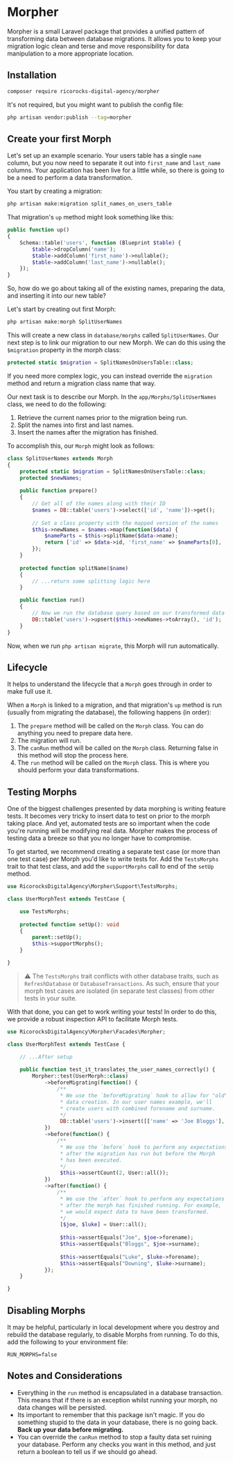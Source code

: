 # Morpher

Morpher is a small Laravel package that provides a unified pattern of transforming data between database migrations.
It allows you to keep your migration logic clean and terse and move responsibility for data manipulation to a more
appropriate location.

## Installation

```bash
composer require ricorocks-digital-agency/morpher
```

It's not required, but you might want to publish the config file:

```bash
php artisan vendor:publish --tag=morpher
```

## Create your first Morph

Let's set up an example scenario. Your users table has a single `name` column, but you now need to separate it out into
`first_name` and `last_name` columns. Your application has been live for a little while, so there is going to be a need
to perform a data transformation.

You start by creating a migration:

```bash
php artisan make:migration split_names_on_users_table
```

That migration's `up` method might look something like this:

```php
public function up()
{
    Schema::table('users', function (Blueprint $table) {
        $table->dropColumn('name');
        $table->addColumn('first_name')->nullable();
        $table->addColumn('last_name')->nullable();
    });
}
```

So, how do we go about taking all of the existing names, preparing the data, and inserting it into our new table?

Let's start by creating out first Morph:

```bash
php artisan make:morph SplitUserNames
```

This will create a new class in `database/morphs` called `SplitUserNames`. Our next step is to link our migration to our
new Morph. We can do this using the `$migration` property in the morph class:

```php
protected static $migration = SplitNamesOnUsersTable::class;
```

If you need more complex logic, you can instead override the `migration` method and return a migration class name that way.

Our next task is to describe our Morph. In the `app/Morphs/SplitUserNames` class, we need to do the following:

1. Retrieve the current names prior to the migration being run.
2. Split the names into first and last names.
3. Insert the names after the migration has finished.

To accomplish this, our `Morph` might look as follows:

```php
class SplitUserNames extends Morph
{
    protected static $migration = SplitNamesOnUsersTable::class;
    protected $newNames;
    
    public function prepare()
    {
        // Get all of the names along with their ID
        $names = DB::table('users')->select(['id', 'name'])->get();
        
        // Set a class property with the mapped version of the names
        $this->newNames = $names->map(function($data) {
            $nameParts = $this->splitName($data->name);
            return ['id' => $data->id, 'first_name' => $nameParts[0], 'last_name' => $nameParts[1]];
        });
    }
    
    protected function splitName($name)
    {
        // ...return some splitting logic here
    }

    public function run()
    {
        // Now we run the database query based on our transformed data
        DB::table('users')->upsert($this->newNames->toArray(), 'id');
    }
}
```

Now, when we run `php artisan migrate`, this Morph will run automatically.

## Lifecycle

It helps to understand the lifecycle that a `Morph` goes through in order to make full use it.

When a `Morph` is linked to a migration, and that migration's `up` method is run (usually from migrating the database),
the following happens (in order):

1. The `prepare` method will be called on the `Morph` class. You can do anything you need to prepare data here.
2. The migration will run.
3. The `canRun` method will be called on the `Morph` class. Returning false in this method will stop the process here.
4. The `run` method will be called on the `Morph` class. This is where you should perform your data transformations.

## Testing Morphs

One of the biggest challenges presented by data morphing is writing feature tests. It becomes very tricky to insert
data to test on prior to the morph taking place. And yet, automated tests are so important when the code you're running
will be modifying real data. Morpher makes the process of testing data a breeze so that you no longer have to compromise.

To get started, we recommend creating a separate test case (or more than one test case) per Morph you'd like to write
tests for. Add the `TestsMorphs` trait to that test class, and add the `supportMorphs` call to end of the `setUp` 
method.

```php
use RicorocksDigitalAgency\Morpher\Support\TestsMorphs;

class UserMorphTest extends TestCase {

    use TestsMorphs;
    
    protected function setUp(): void
    {
        parent::setUp();
        $this->supportMorphs();
    }

}
```

> :warning: The `TestsMorphs` trait conflicts with other database traits, such as `RefreshDatabase` or `DatabaseTransactions`.
> As such, ensure that your morph test cases are isolated (in separate test classes) from other tests in your suite.

With that done, you can get to work writing your tests! In order to do this, we provide a robust inspection API to 
facilitate Morph tests.

```php
use RicorocksDigitalAgency\Morpher\Facades\Morpher;

class UserMorphTest extends TestCase {

    // ...After setup
    
    public function test_it_translates_the_user_names_correctly() {
        Morpher::test(UserMorph::class)
            ->beforeMigrating(function() {
                /**
                 * We use the `beforeMigrating` hook to allow for "old"
                 * data creation. In our user names example, we'll
                 * create users with combined forename and surname.  
                 */
                 DB::table('users')->insert([['name' => 'Joe Bloggs'], ['name' => 'Luke Downing']]);
            })
            ->before(function() {
                /**
                 * We use the `before` hook to perform any expectations 
                 * after the migration has run but before the Morph
                 * has been executed.
                 */
                 $this->assertCount(2, User::all());
            })
            ->after(function() {
                /**
                 * We use the `after` hook to perform any expectations 
                 * after the morph has finished running. For example,
                 * we would expect data to have been transformed. 
                 */
                 [$joe, $luke] = User::all();
                 
                 $this->assertEquals("Joe", $joe->forename);
                 $this->assertEquals("Bloggs", $joe->surname);
                 
                 $this->assertEquals("Luke", $luke->forename);
                 $this->assertEquals("Downing", $luke->surname);
            });
    }

}
```

## Disabling Morphs

It may be helpful, particularly in local development where you destroy and rebuild the database regularly, to disable
Morphs from running. To do this, add the following to your environment file:

```dotenv
RUN_MORPHS=false
```

## Notes and Considerations

* Everything in the `run` method is encapsulated in a database transaction. This means that if there is an exception 
  whilst running your morph, no data changes will be persisted.
* Its important to remember that this package isn't magic. If you do something stupid to the data in your database, there
  is no going back. **Back up your data before migrating.**
* You can override the `canRun` method to stop a faulty data set ruining your database. Perform any checks you want in this
  method, and just return a boolean to tell us if we should go ahead.
